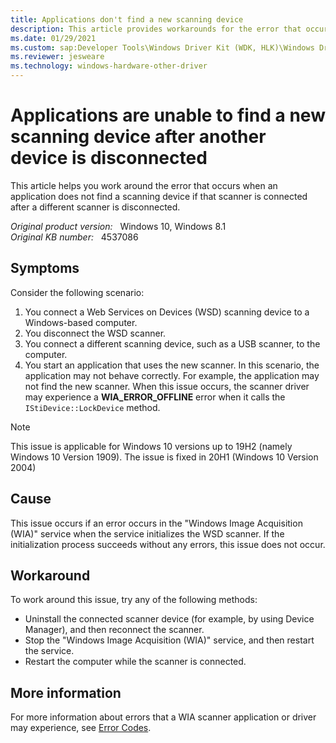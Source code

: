 ```yaml
---
title: Applications don't find a new scanning device
description: This article provides workarounds for the error that occurs when an application does not find a scanning device if that scanner is connected after a different scanner is disconnected.
ms.date: 01/29/2021
ms.custom: sap:Developer Tools\Windows Driver Kit (WDK, HLK)\Windows Driver Kit 10\Other Driver\Scanner
ms.reviewer: jesweare
ms.technology: windows-hardware-other-driver
---
```

# Applications are unable to find a new scanning device after another device is disconnected

This article helps you work around the error that occurs when an application does not find a scanning device if that scanner is connected after a different scanner is disconnected.

_Original product version:_ &nbsp; Windows 10, Windows 8.1  
_Original KB number:_ &nbsp; 4537086

## Symptoms

Consider the following scenario:

1. You connect a Web Services on Devices (WSD) scanning device to a Windows-based computer.
2. You disconnect the WSD scanner.
3. You connect a different scanning device, such as a USB scanner, to the computer.
4. You start an application that uses the new scanner.
In this scenario, the application may not behave correctly. For example, the application may not find the new scanner.
When this issue occurs, the scanner driver may experience a **WIA_ERROR_OFFLINE** error when it calls the `IStiDevice::LockDevice` method.

> [!NOTE]
> This issue is applicable for Windows 10 versions up to 19H2 (namely Windows 10 Version 1909).  The issue is fixed in 20H1 (Windows 10 Version 2004)

## Cause

This issue occurs if an error occurs in the "Windows Image Acquisition (WIA)" service when the service initializes the WSD scanner. If the initialization process succeeds without any errors, this issue does not occur.

## Workaround

To work around this issue, try any of the following methods:

- Uninstall the connected scanner device (for example, by using Device Manager), and then reconnect the scanner.
- Stop the "Windows Image Acquisition (WIA)" service, and then restart the service.
- Restart the computer while the scanner is connected.

## More information

For more information about errors that a WIA scanner application or driver may experience, see [Error Codes](/windows/win32/wia/-wia-error-codes).
